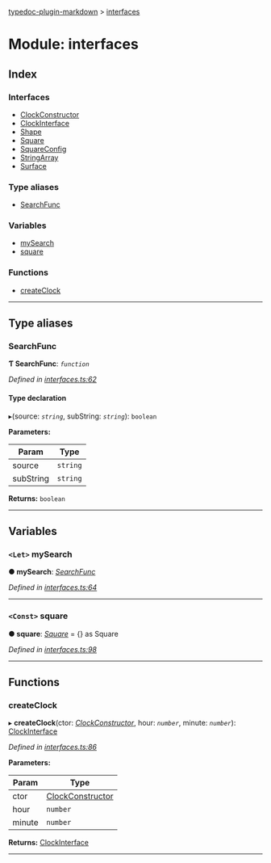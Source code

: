 [typedoc-plugin-markdown](../README.md) > [interfaces](../modules/interfaces.md)

# Module: interfaces

## Index

### Interfaces

* [ClockConstructor](../interfaces/interfaces.clockconstructor.md)
* [ClockInterface](../interfaces/interfaces.clockinterface.md)
* [Shape](../interfaces/interfaces.shape.md)
* [Square](../interfaces/interfaces.square.md)
* [SquareConfig](../interfaces/interfaces.squareconfig.md)
* [StringArray](../interfaces/interfaces.stringarray.md)
* [Surface](../interfaces/interfaces.surface.md)

### Type aliases

* [SearchFunc](interfaces.md#markdown-header-searchfunc)

### Variables

* [mySearch](interfaces.md#markdown-header-let-mysearch)
* [square](interfaces.md#markdown-header-const-square)

### Functions

* [createClock](interfaces.md#markdown-header-createclock)

---

## Type aliases

###  SearchFunc

**Ƭ SearchFunc**: *`function`*

*Defined in [interfaces.ts:62](https://bitbucket.org/owner/repository_name/src/master/interfaces.ts?fileviewer&amp;#x3D;file-view-default#interfaces.ts-62)*

#### Type declaration
▸(source: *`string`*, subString: *`string`*): `boolean`

**Parameters:**

| Param | Type |
| ------ | ------ |
| source | `string` |
| subString | `string` |

**Returns:** `boolean`

___

## Variables

### `<Let>` mySearch

**● mySearch**: *[SearchFunc](interfaces.md#markdown-header-searchfunc)*

*Defined in [interfaces.ts:64](https://bitbucket.org/owner/repository_name/src/master/interfaces.ts?fileviewer&amp;#x3D;file-view-default#interfaces.ts-64)*

___

### `<Const>` square

**● square**: *[Square](../interfaces/interfaces.square.md)* =  {} as Square

*Defined in [interfaces.ts:98](https://bitbucket.org/owner/repository_name/src/master/interfaces.ts?fileviewer&amp;#x3D;file-view-default#interfaces.ts-98)*

___

## Functions

###  createClock

▸ **createClock**(ctor: *[ClockConstructor](../interfaces/interfaces.clockconstructor.md)*, hour: *`number`*, minute: *`number`*): [ClockInterface](../interfaces/interfaces.clockinterface.md)

*Defined in [interfaces.ts:86](https://bitbucket.org/owner/repository_name/src/master/interfaces.ts?fileviewer&amp;#x3D;file-view-default#interfaces.ts-86)*

**Parameters:**

| Param | Type |
| ------ | ------ |
| ctor | [ClockConstructor](../interfaces/interfaces.clockconstructor.md) |
| hour | `number` |
| minute | `number` |

**Returns:** [ClockInterface](../interfaces/interfaces.clockinterface.md)

___

